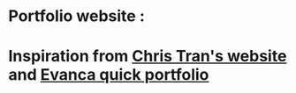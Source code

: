 # Portfolio website : 

# Inspiration from [Chris Tran's website](https://github.com/chriskhanhtran/minimal-portfolio) and [Evanca quick portfolio](https://github.com/evanca/quick-portfolio) 
